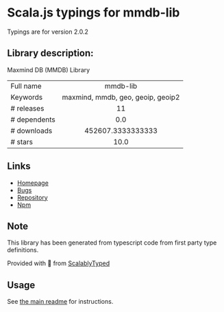
# Scala.js typings for mmdb-lib

Typings are for version 2.0.2

## Library description:
Maxmind DB (MMDB) Library

|                    |                 |
| ------------------ | :-------------: |
| Full name          | mmdb-lib |
| Keywords           | maxmind, mmdb, geo, geoip, geoip2 |
| # releases         | 11 |
| # dependents       | 0.0 |
| # downloads        | 452607.3333333333 |
| # stars            | 10.0 |

## Links
- [Homepage](https://github.com/runk/mmdb-lib)
- [Bugs](http://github.com/runk/mmdb-lib/issues)
- [Repository](https://github.com/runk/mmdb-lib)
- [Npm](https://www.npmjs.com/package/mmdb-lib)
    


## Note
This library has been generated from typescript code from first party type definitions.

Provided with :purple_heart: from [ScalablyTyped](https://github.com/oyvindberg/ScalablyTyped)

## Usage
See [the main readme](../../readme.md) for instructions.


